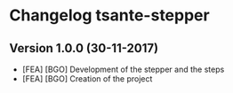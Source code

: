 # Changelog tsante-stepper

## Version 1.0.0 (30-11-2017)
* [FEA] [BGO] Development of the stepper and the steps
* [FEA] [BGO] Creation of the project
